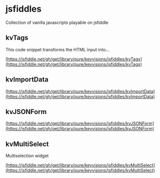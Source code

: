 # jsfiddles

Collection of vanilla javascripts playable on jsfiddle

## kvTags
This code snippet transforms the HTML input into...

[https://jsfiddle.net/gh/get/library/pure/keyvisions/jsfiddles/kvTags](https://jsfiddle.net/gh/get/library/pure/keyvisions/jsfiddles/kvTags)

## kvImportData

[https://jsfiddle.net/gh/get/library/pure/keyvisions/jsfiddles/kvImportData](https://jsfiddle.net/gh/get/library/pure/keyvisions/jsfiddles/kvImportData)

## kvJSONForm

[https://jsfiddle.net/gh/get/library/pure/keyvisions/jsfiddles/kvJSONForm](https://jsfiddle.net/gh/get/library/pure/keyvisions/jsfiddles/kvJSONForm)

## kvMultiSelect
Multiselection widget

[https://jsfiddle.net/gh/get/library/pure/keyvisions/jsfiddles/kvMultiSelect](https://jsfiddle.net/gh/get/library/pure/keyvisions/jsfiddles/kvMultiSelect)
